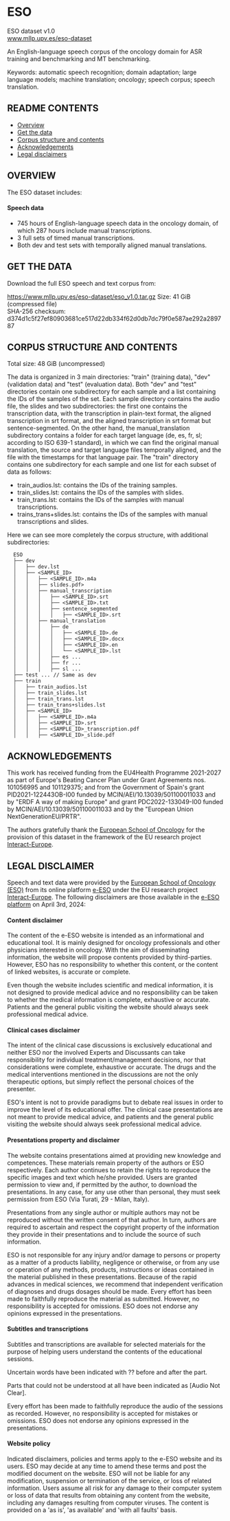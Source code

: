 # ESO
ESO dataset v1.0  
www.mllp.upv.es/eso-dataset

An English-language speech corpus of the oncology domain for ASR training and benchmarking and MT benchmarking.

Keywords: automatic speech recognition; domain adaptation; large language models; machine translation; oncology; speech corpus; speech translation.

README CONTENTS
---------------

- [Overview](#overview)
- [Get the data](#get-the-data)
- [Corpus structure and contents](#corpus-structure-and-contents)
- [Acknowledgements](#acknowledgements)
- [Legal disclaimers](#legal-disclaimers)
<!--- - [Licence](#licence) --->
<!--- - [Citation](#citation) Açò va baix d'Overview !!! --->
<!--- - [Extended description](#extended-description) --->


OVERVIEW
--------

The ESO dataset includes:

#### Speech data

<!--- * 287 hours of English-language manually transcribed speech data in the oncology domain. --->
* 745 hours of English-language speech data in the oncology domain, of which 287 hours include manual transcriptions.
* 3 full sets of timed manual transcriptions.
* Both dev and test sets with temporally aligned manual translations.


<!--- CITATION
--------
[TBA] --->


GET THE DATA
------------

Download the full ESO speech and text corpus from:

https://www.mllp.upv.es/eso-dataset/eso_v1.0.tar.gz
Size: 41 GiB  (compressed file)  
SHA-256 checksum: d374d1c5f27ef80903681ce517d22db334f62d0db7dc79f0e587ae292a289787


CORPUS STRUCTURE AND CONTENTS
-----------------------------

Total size: 48 GiB (uncompressed)

The data is organized in 3 main directories: "train" (training data), "dev"
(validation data) and "test" (evaluation data).
Both "dev" and "test" directories contain one subdirectory for each sample
and a list containing the IDs of the samples of the set. Each sample directory contains
the audio file, the slides and two subdirectories: the first one contains the transcription
data, with the transcription in plain-text format, the aligned transcription in srt format,
and the aligned transcription in srt format but sentence-segmented. On the other hand, the
manual_translation subdirectory contains a folder for each target language (de, es, fr, sl;
according to ISO 639-1 standard), in which we can find the original manual translation,
the source and target language files temporally aligned, and the file with the timestamps
for that language pair.
The "train" directory contains one subdirectory for each sample and one list
for each subset of data as follows:
* train_audios.lst: contains the IDs of the training samples.
* train_slides.lst: contains the IDs of the samples with slides.
* train_trans.lst: contains the IDs of the samples with manual transcriptions.
* trains_trans+slides.lst: contains the IDs of the samples with manual transcriptions and slides.

Here we can see more completely the corpus structure, with additional
subdirectories:

```
  ESO
  ├── dev
  │   ├── dev.lst
  │   ├── <SAMPLE_ID>
  │   │   ├── <SAMPLE_ID>.m4a
  │   │   ├── slides.pdf>
  │   │   ├── manual_transcription
  │   │   │   ├── <SAMPLE_ID>.srt
  │   │   │   ├── <SAMPLE_ID>.txt
  │   │   │   ├── sentence_segmented
  │   │   │   │   ├── <SAMPLE_ID>.srt
  │   │   ├── manual_translation
  │   │   │   ├── de
  │   │   │   │   ├── <SAMPLE_ID>.de
  │   │   │   │   ├── <SAMPLE_ID>.docx
  │   │   │   │   ├── <SAMPLE_ID>.en
  │   │   │   │   └── <SAMPLE_ID>.lst
  │   │   │   ├── es ...
  │   │   │   ├── fr ... 
  │   │   │   ├── sl ...
  ├── test ... // Same as dev
  ├── train
  │   ├── train_audios.lst
  │   ├── train_slides.lst
  │   ├── train_trans.lst
  │   ├── train_trans+slides.lst
  │   ├── <SAMPLE_ID>
  │   │   ├── <SAMPLE_ID>.m4a
  │   │   ├── <SAMPLE_ID>.srt
  │   │   ├── <SAMPLE_ID>_transcription.pdf
  │   │   ├── <SAMPLE_ID>_slide.pdf
```


ACKNOWLEDGEMENTS
----------------

This work has received funding from the EU4Health Programme 2021-2027 as
part of Europe's Beating Cancer Plan under Grant Agreements nos. 101056995 and 101129375;
and from the Government of Spain's grant PID2021-122443OB-I00 funded by
MCIN/AEI/10.13039/501100011033 and by "ERDF A way of making Europe" and
grant PDC2022-133049-I00 funded by MCIN/AEI/10.13039/501100011033 and by
the "European Union NextGenerationEU/PRTR".

The authors gratefully thank the [European School of Oncology](https://www.eso.net) 
for the provision of this dataset in the framework of the EU research project 
[Interact-Europe](https://www.europeancancer.org/eu-projects/impact/interact-europe). 


LEGAL DISCLAIMER
---------------
Speech and text data were provided by the [European School of Oncology
(ESO)](https://www.eso.net) from its online platform [e-ESO](https://www.e-eso.net) under
the EU research project
[Interact-Europe](https://www.europeancancer.org/eu-projects/impact/interact-europe).
The following disclaimers are those available in the [e-ESO platform](https://www.e-eso.net)
on April 3rd, 2024:

#### Content disclaimer

The content of the e-ESO website is intended as an informational and
educational tool. It is mainly designed for oncology professionals and
other physicians interested in oncology. With the aim of disseminating
information, the website will propose contents provided by
third-parties. However, ESO has no responsibility to whether this
content, or the content of linked websites, is accurate or complete.

Even though the website includes scientific and medical
information, it is not designed to provide medical advice and no
responsibility can be taken to whether the medical information is
complete, exhaustive or accurate. Patients and the general public
visiting the website should always seek professional medical advice.

#### Clinical cases disclaimer

The intent of the clinical case discussions is exclusively
educational and neither ESO nor the involved Experts and Discussants
can take responsibility for individual treatment/management decisions,
nor that considerations were complete, exhaustive or accurate. The
drugs and the medical interventions mentioned in the discussions are
not the only therapeutic options, but simply reflect the personal
choices of the presenter.

ESO's intent is not to provide paradigms but to debate real issues in
order to improve the level of its educational offer. The clinical case
presentations are not meant to provide medical advice, and patients and
the general public visiting the website should always seek
professional medical advice.

#### Presentations property and disclaimer

The website contains presentations aimed at providing new knowledge
and competences. These materials remain property of the authors or ESO
respectively. Each author continues to retain the rights to reproduce
the specific images and text which he/she provided. Users are granted
permission to view and, if permitted by the author, to download the
presentations. In any case, for any use other than personal, they must
seek permission from ESO (Via Turati, 29 - Milan, Italy).

Presentations from any single author or multiple authors may not be
reproduced without the written consent of that author. In turn,
authors are required to ascertain and respect the copyright property
of the information they provide in their presentations and to include
the source of such information.

ESO is not responsible for any injury and/or damage to persons or
property as a matter of a products liability, negligence or otherwise,
or from any use or operation of any methods, products, instructions or
ideas contained in the material published in these
presentations. Because of the rapid advances in medical sciences, we
recommend that independent verification of diagnoses and drugs dosages
should be made. Every effort has been made to faithfully reproduce the
material as submitted. However, no responsibility is accepted for
omissions. ESO does not endorse any opinions expressed in the
presentations.

#### Subtitles and transcriptions

Subtitles and transcriptions are available for selected materials for
the purpose of helping users understand the contents of the
educational sessions.

Uncertain words have been indicated with ?? before and after the part.

Parts that could not be understood at all have been indicated as
[Audio Not Clear].

Every effort has been made to faithfully reproduce the audio of the
sessions as recorded. However, no responsibility is accepted for
mistakes or omissions. ESO does not endorse any opinions expressed in
the presentations.

#### Website policy

Indicated disclaimers, policies and terms apply to the e-ESO website
and its users. ESO may decide at any time to amend these terms and
post the modified document on the website. ESO will not be liable for
any modification, suspension or termination of the service, or loss of
related information. Users assume all risk for any damage to their
computer system or loss of data that results from obtaining any
content from the website, including any damages resulting from
computer viruses. The content is provided on a 'as is', 'as available'
and 'with all faults' basis.
